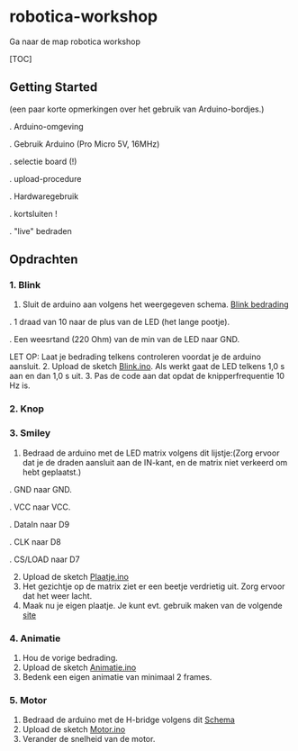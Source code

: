 # robotica-workshop

Ga naar de map robotica workshop

[TOC]

## Getting Started
(een paar korte opmerkingen over het gebruik van Arduino-bordjes.)

. Arduino-omgeving

. Gebruik Arduino (Pro Micro 5V, 16MHz)

. selectie board (!)

. upload-procedure

. Hardwaregebruik

. kortsluiten !

. "live" bedraden

## Opdrachten


### 1. Blink
1. Sluit de arduino aan volgens het weergegeven schema. 
[Blink bedrading](https://github.com/kooi/robotica-workshop/blob/master/code/Blink/Blink%20bedrading..pdf)
  
  . 1 draad van 10 naar de plus van de LED (het lange pootje).
  
  . Een weesrtand (220 Ohm) van de min van de LED naar GND.
  
  LET OP: Laat je bedrading telkens controleren voordat je de arduino aansluit.
2. Upload de sketch [Blink.ino](./code/Blink/Blink.ino). Als werkt gaat de LED telkens 1,0 s aan en dan 1,0 s uit.
3. Pas de code aan dat opdat de knipperfrequentie 10 Hz is.


### 2. Knop


### 3. Smiley
1. Bedraad de arduino met de LED matrix volgens dit lijstje:(Zorg ervoor dat je de draden aansluit aan de IN-kant, en de matrix niet verkeerd om hebt geplaatst.)
 
 . GND naar GND.
 
 . VCC naar VCC.
 
 . DataIn naar D9
 
 . CLK naar D8
 
 . CS/LOAD naar D7
 
2. Upload de sketch [Plaatje.ino](https://github.com/kooi/robotica-workshop/blob/master/code/Plaatje/Plaatje.ino)
3. Het gezichtje op de matrix ziet er een beetje verdrietig uit. Zorg ervoor dat het weer lacht.
4. Maak nu je eigen plaatje. Je kunt evt. gebruik maken van de volgende [site](http://www.pial.net/8x8-dot-matrix-font-generator-based-on-javascript-and-html/)


### 4. Animatie
1. Hou de vorige bedrading.
2. Upload de sketch [Animatie.ino](https://github.com/kooi/robotica-workshop/blob/master/code/Animatie/Animatie.ino)
3. Bedenk een eigen animatie van minimaal 2 frames.


### 5. Motor
1. Bedraad de arduino met de H-bridge volgens dit [Schema](https://github.com/kooi/robotica-workshop/blob/master/code/Motor/Motor%20Bedrading.pdf)
2. Upload de sketch [Motor.ino](https://github.com/kooi/robotica-workshop/blob/master/code/Motor/Motor.ino)
3. Verander de snelheid van de motor.
